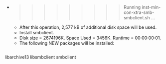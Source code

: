 * >>>>>>>>> Running inst-min-con-xtra-smb-smbclient.sh ...
  * After this operation, 2,577 kB of additional disk space will be used.
  * Install smbclient.
  * Disk size = 2674196K. Space Used = 3456K. Runtime = 00:00:00:01.
  * The following NEW packages will be installed:
  ```bash
libarchive13 libsmbclient smbclient
  ```
